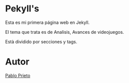 # Pekyll's 

Esta es mi primera página web en Jekyll.

El tema que trata es de Analisis, Avances de videojuegos.

Està dividido por secciones y tags.

# Autor

[Pablo Prieto](https://pprieto8.github.io)
